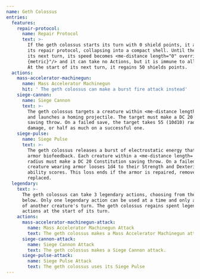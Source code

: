 ```yaml
---
name: Geth Colossus
entries:
  features:
    repair-protocol:
      name: Repair Protocol
      text: >-
        If the geth colossus starts its turn with 0 shield points, it activates
        its repair protocol, collapsing into a compact shell. Until the start of
        its next turn, its speed becomes <me-distance length="0" override="0
        {metric}"/> and it can take no Actions, but it is immune to all damage.
        At the start of its next turn, it regains 50 shields points.
  actions:
    mass-accelerator-machinegun:
      name: Mass Accelerator Machinegun
      hit: ' The geth colossus can make a burst fire attack instead'
    siege-cannon:
      name: Siege Cannon
      text: >-
        The geth colossus targets a creature within <me-distance length='150' />
        and launches a homing projectile. The target must make a DC 20 Dexterity
        saving throw. On a failed save, the target takes 55 (10d10) radiant
        damage, or half as much on a successful one.
    siege-pulse:
      name: Siege Pulse
      text: >-
        The geth colossus releases a burst of electrostatic energy that disrupts
        armor biofeedback. Each creature within a <me-distance length='15' />
        radius must make a DC 20 Constitution saving throw. On a failed save, a
        creature wearing armor looses 1d4 to their Strength and Dexterity
        ability scores. This loss ends if the armor is repaired, removed, or
        replaced.
  legendary:
    text: >-
      The geth colossus can take 3 legendary actions, choosing from the options
      below. Only one legendary action can be used at a time and only at the end
      of another creature's turn. The geth colossus regains spent legendary
      actions at the start of its turn.
    actions:
      mass-accelerator-machinegun-attack:
        name: Mass Accelerator Machinegun Attack
        text: The geth colossus makes a Mass Accelerator Machinegun attack.
      siege-cannon-attack:
        name: Siege Cannon Attack
        text: The geth colossus makes a Siege Cannon attack.
      siege-pulse-attack:
        name: Siege Pulse Attack
        text: The geth colossus uses its Siege Pulse
---
```


